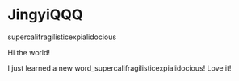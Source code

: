 # JingyiQQQ
supercalifragilisticexpialidocious

Hi the world!

I just learned a new word_supercalifragilisticexpialidocious! Love it!
